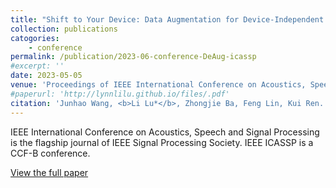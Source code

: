```yaml
---
title: "Shift to Your Device: Data Augmentation for Device-Independent Speaker Verification Anti-Spoofing"
collection: publications
catogories: 
    - conference
permalink: /publication/2023-06-conference-DeAug-icassp
#excerpt: ''
date: 2023-05-05
venue: 'Proceedings of IEEE International Conference on Acoustics, Speech and Signal Processing (IEEE ICASSP)'
#paperurl: 'http://lynnlilu.github.io/files/.pdf'
citation: 'Junhao Wang, <b>Li Lu*</b>, Zhongjie Ba, Feng Lin, Kui Ren. &quot;Shift to Your Device: Data Augmentation for Device-Independent Speaker Verification Anti-Spoofing.&quot; <i>Proceedings of IEEE International Conference on Acoustics, Speech and Signal Processing (IEEE ICASSP)</i>. Rhodes Island, Greece. 2023. doi: 10.1109/ICASSP49357.2023.10097168.'
---
```


IEEE International Conference on Acoustics, Speech and Signal Processing is the flagship journal of IEEE Signal Processing Society. IEEE ICASSP is a CCF-B conference.


[View the full paper](https://www.doi.org/10.1109/ICASSP49357.2023.10097168)
